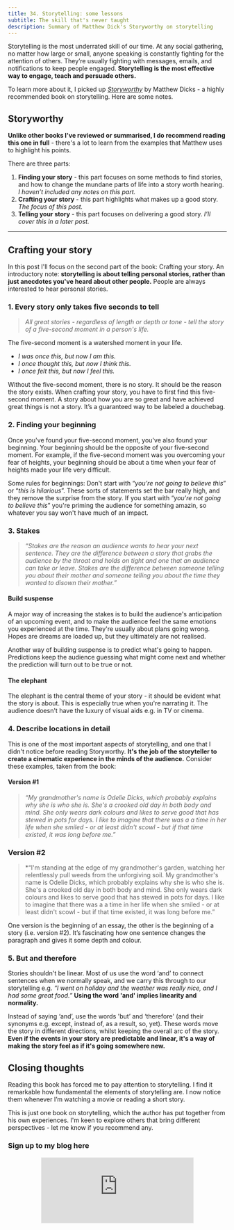 ```yaml
---
title: 34. Storytelling: some lessons
subtitle: The skill that's never taught
description: Summary of Matthew Dick's Storyworthy on storytelling
---
```

Storytelling is the most underrated skill of our time. At any social gathering, no matter how large or small, anyone speaking is constantly fighting for the attention of others. They’re usually fighting with messages, emails, and notifications to keep people engaged. __Storytelling is the most effective way to engage, teach and persuade others.__

To learn more about it, I picked up [*Storyworthy*](https://www.goodreads.com/en/book/show/37786022-storyworthy) by Matthew Dicks - a highly recommended book on storytelling. Here are some notes.

## Storyworthy
__Unlike other books I've reviewed or summarised, I do recommend reading this one in full__ - there's a lot to learn from the examples that Matthew uses to highlight his points.

There are three parts:
1. __Finding your story__ - this part focuses on some methods to find stories, and how to change the mundane parts of life into a story worth hearing. *I haven’t included any notes on this part.*
2. __Crafting your story__ - this part highlights what makes up a good story. *The focus of this post.*
3. __Telling your story__ - this part focuses on delivering a good story. *I’ll cover this in a later post.*

-----

## Crafting your story
In this post I'll focus on the second part of the book: Crafting your story. An introductory note: __storytelling is about telling personal stories, rather than just anecdotes you've heard about other people.__ People are always interested to hear personal stories.

### 1. Every story only takes five seconds to tell
> *All great stories - regardless of length or depth or tone - tell the story of a five-second moment in a person's life.*

The five-second moment is a watershed moment in your life.
- *I was once this, but now I am this.*
- *I once thought this, but now I think this.*
- *I once felt this, but now I feel this.*

Without the five-second moment, there is no story. It should be the reason the story exists. When crafting your story, you have to first find this five-second moment. A story about how you are so great and have achieved great things is not a story. It’s a guaranteed way to be labeled a douchebag.

### 2. Finding your beginning
Once you've found your five-second moment, you've also found your beginning. Your beginning should be the opposite of your five-second moment. For example, if the five-second moment was you overcoming your fear of heights, your beginning should be about a time when your fear of heights made your life very difficult.

Some rules for beginnings: Don't start with “*you're not going to believe this*” or “*this is hilarious*”. These sorts of statements set the bar really high, and they remove the surprise from the story. If you start with “*you're not going to believe this*” you're priming the audience for something amazin, so whatever you say won't have much of an impact.

### 3. Stakes
>*“Stakes are the reason an audience wants to hear your next sentence. They are the difference between a story that grabs the audience by the throat and holds on tight and one that an audience can take or leave. Stakes are the difference between someone telling you about their mother and someone telling you about the time they wanted to disown their mother.”*

#### Build suspense
A major way of increasing the stakes is to build the audience's anticipation of an upcoming event, and to make the audience feel the same emotions you experienced at the time. They're usually about plans going wrong. Hopes are dreams are loaded up, but they ultimately are not realised.

Another way of building suspense is to predict what's going to happen. Predictions keep the audience guessing what might come next and whether the prediction will turn out to be true or not.

#### The elephant
The elephant is the central theme of your story - it should be evident what the story is about. This is especially true when you're narrating it. The audience doesn't have the luxury of visual aids e.g. in TV or cinema.

### 4. Describe locations in detail
This is one of the most important aspects of storytelling, and one that I didn't notice before reading Storyworthy. __It's the job of the storyteller to create a cinematic experience in the minds of the audience.__ Consider these examples, taken from the book:

#### Version #1
>*“My grandmother's name is Odelie Dicks, which probably explains why she is who she is. She's a crooked old day in both body and mind. She only wears dark colours and likes to serve good that has stewed in pots for days. I like to imagine that there was a a time in her life when she smiled - or at least didn't scowl - but if that time existed, it was long before me.”*

### Version #2
>*“I'm standing at the edge of my grandmother's garden, watching her relentlessly pull weeds from the unforgiving soil. My grandmother's name is Odelie Dicks, which probably explains why she is who she is. She's a crooked old day in both body and mind. She only wears dark colours and likes to serve good that has stewed in pots for days. I like to imagine that there was a a time in her life when she smiled - or at least didn't scowl - but if that time existed, it was long before me.”

One version is the beginning of an essay, the other is the beginning of a story (i.e. version #2). It’s fascinating how one sentence changes the paragraph and gives it some depth and colour.

### 5. But and therefore
Stories shouldn't be linear. Most of us use the word ‘and’ to connect sentences when we normally speak, and we carry this through to our storytelling e.g. *“I went on holiday and the weather was really nice, and I had some great food.”* __Using the word 'and' implies linearity and normality.__

Instead of saying ‘and’, use the words 'but’ and ‘therefore' (and their synonyms e.g. except, instead of, as a result, so, yet). These words move the story in different directions, whilst keeping the overall arc of the story. __Even if the events in your story are predictable and linear, it's a way of making the story feel as if it's going somewhere new.__

## Closing thoughts
Reading this book has forced me to pay attention to storytelling. I find it remarkable how fundamental the elements of storytelling are. I now notice them whenever I’m watching a movie or reading a short story.

This is just one book on storytelling, which the author has put together from his own experiences. I'm keen to explore others that bring different perspectives - let me know if you recommend any.

### Sign up to my blog here
<div
  style="text-align:center;width:100%;">
<iframe src="https://taariq.substack.com/embed" width="350" height="150" style="border:1px solid #EEE; background:white; margin: 0 auto; dislay: block;" frameborder="0" scrolling="no"></iframe>

</div>
